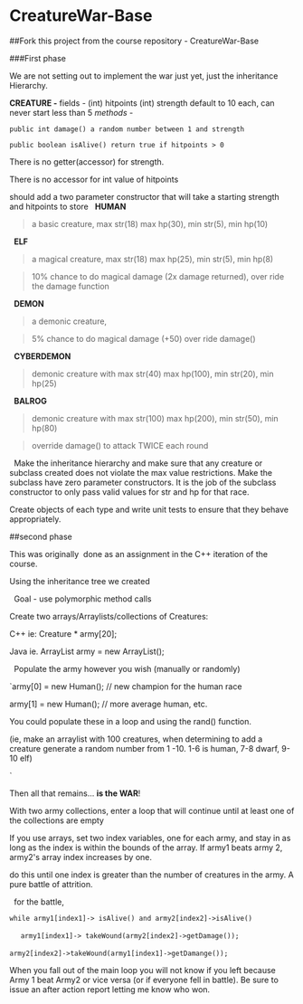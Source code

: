 # CreatureWar-Base
##Fork this project from the course repository - CreatureWar-Base

###First phase

We are not setting out to implement the war just yet, just the inheritance Hierarchy.
 

**CREATURE -**
fields - (int) hitpoints (int) strength default to 10 each, can never start less than 5
*methods -* 

`public int damage() a random number between 1 and strength`

`public boolean isAlive() return true if hitpoints > 0`

There is no getter(accessor) for strength.

There is no accessor for int value of hitpoints


should add a two parameter constructor that will take a starting strength and hitpoints to store
 
**HUMAN**

>a basic creature, max str(18) max hp(30), min str(5), min hp(10)

 
**ELF** 

>a magical creature, max str(18) max hp(25), min str(5), min hp(8)

>10% chance to do magical damage (2x damage returned), over ride the damage function

 
**DEMON**

>a demonic creature, 

>5% chance to do magical damage (+50) over ride damage()

 
**CYBERDEMON**

>demonic creature with max str(40) max hp(100), min str(20), min hp(25)

 
**BALROG**

>demonic creature with max str(100) max hp(200), min str(50), min hp(80) 

>override damage() to attack TWICE each round


 
Make the inheritance hierarchy and make sure that any creature or subclass created does not violate the max value restrictions.
Make the subclass have zero parameter constructors. It is the job of the subclass constructor to only pass valid values for str and hp for that race.

Create objects of each type and write unit tests to ensure that they behave appropriately.



##second phase

This was originally  done as an assignment in the C++ iteration of the course.

Using the inheritance tree we created 

 
Goal - use polymorphic method calls

Create two arrays/Arraylists/collections of Creatures:

C++ ie: Creature * army[20];

Java ie. ArrayList<Creature> army = new ArrayList<Creature>();

 
Populate the army however you wish (manually or randomly)

`army[0] = new Human(); // new champion for the human race

army[1] = new Human(); // more average human, etc.

You could populate these in a loop and using the rand() function. 

(ie, make an arraylist with 100 creatures, when determining to add a creature generate a random number from 1 -10. 1-6 is human, 7-8 dwarf, 9-10 elf)

`

Then all that remains... **is the WAR**!

With two army collections, enter a loop that will continue until at least one of the collections are empty

If you use arrays, set two index variables, one for each army, and stay in as long as the index is within the bounds of the array. If army1 beats army 2, army2's array index increases by one.

do this until one index is greater than the number of creatures in the army. A pure battle of attrition.

 
for the battle,

`while army1[index1]-> isAlive() and army2[index2]->isAlive()`

     `army1[index1]-> takeWound(army2[index2]->getDamage());`

 `army2[index2]->takeWound(army1[index1]->getDamange());`
 

When you fall out of the main loop you will not know if you left because Army 1 beat Army2 or vice versa (or if everyone fell in battle). Be sure to issue an after action report letting me know who won.
